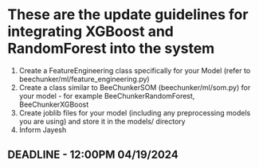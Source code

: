 # These are the update guidelines for integrating XGBoost and RandomForest into the system
1. Create a FeatureEngineering class specifically for your Model (refer to beechunker/ml/feature_engineering.py)
2. Create a class similar to BeeChunkerSOM (beechunker/ml/som.py) for your model - for example BeeChunkerRandomForest, BeeChunkerXGBoost
3. Create joblib files for your model (including any preprocessing models you are using) and store it in the models/ directory
4. Inform Jayesh

## DEADLINE - 12:00PM 04/19/2024